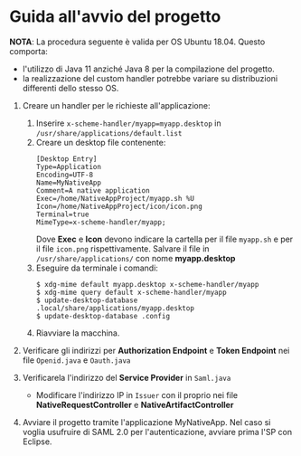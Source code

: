 # Guida all'avvio del progetto

**NOTA**: La procedura seguente è valida per OS Ubuntu 18.04. Questo comporta:
   - l'utilizzo di Java 11 anziché Java 8 per la compilazione del progetto.
   - la realizzazione del custom handler potrebbe variare su distribuzioni differenti dello stesso OS.

1. Creare un handler per le richieste all'applicazione:
   1. Inserire `x-scheme-handler/myapp=myapp.desktop` in `/usr/share/applications/default.list`
   2. Creare un desktop file contenente:
      ```
      [Desktop Entry]
      Type=Application
      Encoding=UTF-8
      Name=MyNativeApp
      Comment=A native application
      Exec=/home/NativeAppProject/myapp.sh %U
      Icon=/home/NativeAppProject/icon/icon.png
      Terminal=true
      MimeType=x-scheme-handler/myapp;
      ```
      Dove **Exec** e **Icon** devono indicare la cartella per il file `myapp.sh` e per il file `icon.png` rispettivamente.
      Salvare il file in `/usr/share/applications/` con nome **myapp.desktop**
   3. Eseguire da terminale i comandi:
      ```
      $ xdg-mime default myapp.desktop x-scheme-handler/myapp
      $ xdg-mime query default x-scheme-handler/myapp
      $ update-desktop-database .local/share/applications/myapp.desktop
      $ update-desktop-database .config
      ```
   4. Riavviare la macchina.
   
2. Verificare gli indirizzi per **Authorization Endpoint** e **Token Endpoint** nei file `Openid.java` e `Oauth.java` 
3. Verificarela l'indirizzo del **Service Provider** in `Saml.java`
   - Modificare l'indirizzo IP in `Issuer` con il proprio nei file **NativeRequestController** e **NativeArtifactController**
4. Avviare il progetto tramite l'applicazione MyNativeApp. Nel caso si voglia usufruire di SAML 2.0 per l'autenticazione, avviare prima l'SP con Eclipse.
